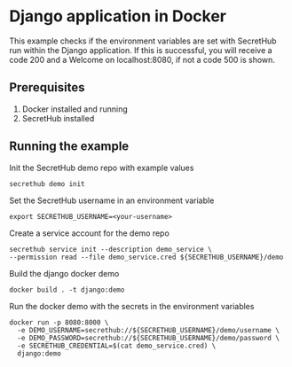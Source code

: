 # Django application in Docker
This example checks if the environment variables are set with SecretHub run within the Django application. If this is successful, you will receive a code 200 and a Welcome <username> on localhost:8080, if not a code 500 is shown. 

## Prerequisites
1. Docker installed and running
2. SecretHub installed

## Running the example

Init the SecretHub demo repo with example values
```
secrethub demo init
```

Set the SecretHub username in an environment variable
```
export SECRETHUB_USERNAME=<your-username>
```

Create a service account for the demo repo
```
secrethub service init --description demo_service \
--permission read --file demo_service.cred ${SECRETHUB_USERNAME}/demo
```

Build the django docker demo
```
docker build . -t django:demo
```

Run the docker demo with the secrets in the environment variables
```
docker run -p 8080:8000 \
  -e DEMO_USERNAME=secrethub://${SECRETHUB_USERNAME}/demo/username \
  -e DEMO_PASSWORD=secrethub://${SECRETHUB_USERNAME}/demo/password \
  -e SECRETHUB_CREDENTIAL=$(cat demo_service.cred) \
  django:demo
```
